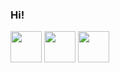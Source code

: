 ### Hi!

<!--
**gLebcode/gLebcode** is a ✨ _special_ ✨ repository because its `README.md` (this file) appears on your GitHub profile.

Here are some ideas to get you started:

- 🔭 I’m currently working on ...
- 🌱 I’m currently learning ...
- 👯 I’m looking to collaborate on ...
- 🤔 I’m looking for help with ...
- 💬 Ask me about ...
- 📫 How to reach me: ...
- 😄 Pronouns: ...
- ⚡ Fun fact: ...
-->
<img width=50 height=50 src="https://cdn.jsdelivr.net/gh/devicons/devicon/icons/python/python-original-wordmark.svg" /> <img width=50 height=50 src="https://cdn.jsdelivr.net/gh/devicons/devicon/icons/pycharm/pycharm-original.svg" /> <img width=50 height=50 src="https://cdn.jsdelivr.net/gh/devicons/devicon/icons/mysql/mysql-original.svg" />
